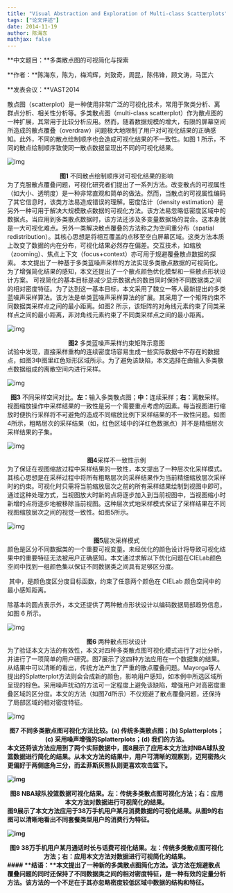 ```yaml
---
title: "Visual Abstraction and Exploration of Multi-class Scatterplots"
tags: ["论文评述"]
date: 2014-11-19
author: 陈海东
mathjax: false
---
```


**中文题目：**多类散点图的可视简化与探索

**作者：**陈海东，陈为，梅鸿辉，刘致奇，周昆，陈伟锋，顾文涛，马匡六

**发表会议：**VAST2014

散点图（scatterplot）是一种使用非常广泛的可视化技术，常用于聚类分析、离群点分析、相关性分析等。多类散点图（multi-class scatterplot）作为散点图的一种扩展，其常用于比较分析应用。然而，随着数据规模的增大，有限的屏幕空间所造成的散点覆叠（overdraw）问题极大地限制了用户对可视化结果的正确感知。此外，不同的散点绘制顺序也会造成可视化结果的不一致性。如图 1 所示，不同的散点绘制顺序致使同一散点数据呈现出不同的可视化结果。

![img](http://www.cad.zju.edu.cn/home/vagblog/wp-content/uploads/2014/11/%E5%9B%BE%E7%89%871.png)

<center><strong>图1</strong> 不同散点绘制顺序对可视化结果的影响</center>
为了克服散点覆叠问题，可视化研究者们提出了一系列方法。改变散点的可视属性（如大小、透明度）是一种非常直观和简单的做法。然而，当散点的可视属性编码了其它信息时，该类方法易造成错误的理解。密度估计（density estimation）是另外一种可用于解决大规模散点数据的可视化方法。该方法易忽略低密度区域中的数据点。当应用到多类散点数据时，该方法还涉及多变量数据场的混合。这本身就是一大可视化难点。另外一类解决散点覆叠的方法称之为空间重分布（spatial redistribution）。其核心思想是将相互覆盖的点移至空白屏幕区域。这类方法本质上改变了数据的内在分布，可视化结果必然存在偏差。交互技术，如缩放（zooming）、焦点上下文（focus+context）亦可用于规避覆叠散点数据的探索。
本文提出了一种基于多类蓝噪声采样的方法实现多类散点数据的可视简化。为了增强简化结果的感知，本文还提出了一个散点颜色优化模型和一些散点形状设计方案。
可视简化的基本目标是减少显示数据点的数目同时保持不同数据类之间的相对密度特征。为了达到这一基本目标，本文采用了魏立一等人最新提出的多类蓝噪声采样算法。该方法是单类蓝噪声采样算法的扩展。其采用了一个矩阵约束不同数据类采样点之间的最小距离。如图2 所示，该矩阵的对角线元素约束了同类采样点之间的最小距离，非对角线元素约束了不同类采样点之间的最小距离。

![img](http://www.cad.zju.edu.cn/home/vagblog/wp-content/uploads/2014/11/%E5%9B%BE%E7%89%872.png)

<center><strong>图2</strong> 多类蓝噪声采样约束矩阵示意图</center>
试验中发现，直接采样重构的连续密度场容易生成一些实际数据中不存在的数据点，如图3中图里红色矩形区域所示。为了避免该缺陷，本文选择在由输入多类散点数据组成的离散空间内进行采样。

![img](http://www.cad.zju.edu.cn/home/vagblog/wp-content/uploads/2014/11/%E5%9B%BE%E7%89%873.png)

<center><strong>图3</strong> 不同采样空间对比。<strong>左：</strong>输入多类散点图；<strong>中：</strong>连续采样；<strong>右：</strong>离散采样。</center>
视图缩放操作中采样结果的一致性是另一个需要重点考虑的因素。每当视图进行缩放时便执行采样将不可避免的造成不同缩放比例下采样结果的不一致性问题。如图4所示，粗略层次的采样结果（如，红色区域中的洋红色数据点）并不是精细层次采样结果的子集。

![img](http://www.cad.zju.edu.cn/home/vagblog/wp-content/uploads/2014/11/%E5%9B%BE%E7%89%874.png)

<center><strong>图4</strong>采样不一致性示例</center>
为了保证在视图缩放过程中采样结果的一致性，本文提出了一种层次化采样模式。其核心思想是在采样过程中将所有粗略层次的采样结果作为当前精细缩放层次采样时的约束。可视化时只需将当前缩放层次之前的所有采样结果绘制到视图中即可。通过这种处理方式，当视图放大时新的点将逐步加入到当前视图中，当视图缩小时新增的点将逐步地被移除当前视图。这种层次式地采样模式保证了采样结果在不同视图缩放层次之间的视觉一致性。如图5所示。

![img](http://www.cad.zju.edu.cn/home/vagblog/wp-content/uploads/2014/11/%E5%9B%BE%E7%89%875.png)

<center><strong>图5</strong>层次采样模式</center>
颜色是区分不同数据类的一个重要可视变量。未经优化的颜色设计将导致可视化结果中的重要特征无法被用户正确感知。本文通过求解以下优化问题在CIELab颜色空间中找到一组颜色集以保证不同数据类之间具有足够区分度。

​ 其中，是颜色度区分度目标函数，约束了任意两个颜色在 CIELab 颜色空间中的最小感知距离。

​ 除基本的圆点表示外，本文还提供了两种散点形状设计以编码数据局部趋势信息，如图 6 所示。

![img](http://www.cad.zju.edu.cn/home/vagblog/wp-content/uploads/2014/11/%E5%9B%BE%E7%89%876.png)

<center><strong>图6</strong> 两种散点形状设计</center>
为了验证本文方法的有效性，本文对四种多类散点图可视化模式进行了对比分析，并进行了一项简单的用户研究。图7展示了这四种方法应用在一个数据集的结果。从结果中可以清晰的看出，传统方法产生了严重的散点覆叠问题。Mayorga等人提出的Splatterplot方法则会合成新的颜色，影响用户感知，如本例中所选区域所呈现的棕色。采用噪声扰动的方法可一定程度上避免该缺陷，增强用户对高密度重叠区域的区分度。本文的方法（如图7d所示）不仅规避了散点覆叠问题，还保持了局部区域的相对密度特征。

![img](http://www.cad.zju.edu.cn/home/vagblog/wp-content/uploads/2014/11/%E5%9B%BE%E7%89%877.png)

<center><strong>图7<strong> 不同多类散点图可视化方法比较。(a) 传统多类散点图；(b) Splatterplots；(c) 采用噪声增强的Splatterplots；(d) 我们的方法。</strong></center>
本文还将该方法应用到了两个实际数据中，图8展示了应用本文方法对NBA球队投篮数据进行简化的结果。从本文方法的结果中，用户可清晰的观察到，迈阿密热火更偏好于两侧底角三分，而孟菲斯灰熊队则更喜欢攻击篮下。

![img](http://www.cad.zju.edu.cn/home/vagblog/wp-content/uploads/2014/11/%E5%9B%BE%E7%89%878.png)

<center><strong>图8</strong> NBA球队投篮数据可视化结果。<strong>左：</strong>传统多类散点图可视化方法；<strong>右：</strong>应用本文方法对数据进行可视简化的结果。</center>
图9展示了本文方法应用于38万手机用户某月消费数据的可视化结果。从图9的右图可以清晰地看出不同套餐类型用户的消费行为特征。

![img](http://www.cad.zju.edu.cn/home/vagblog/wp-content/uploads/2014/11/%E5%9B%BE%E7%89%879.png)

<center><strong>图9</strong> 38万手机用户某月通话时长与话费可视化结果。<strong>左：</strong>传统多类散点图可视化方法；<strong>右：</strong>应用本文方法对数据进行可视简化的结果。</center>
#### **结语：**本文提出了一种新的多类散点图简化方法。该方法在规避散点覆叠问题的同时还保持了不同数据类之间的相对密度特征，是一种有效的定量分析方法。该方法的一个不足在于其亦忽略密度较低区域中数据的结构和特征。
